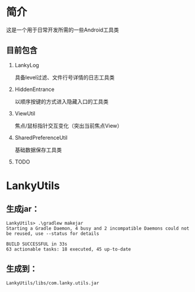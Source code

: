 # 简介

这是一个用于日常开发所需的一些Android工具类

## 目前包含

1. LankyLog
   
   具备level过滤、文件行号详情的日志工具类

2. HiddenEntrance
   
   以顺序按键的方式进入隐藏入口的工具类

3. ViewUtil
   
   焦点/鼠标指针交互变化（突出当前焦点View）

4. SharedPreferenceUtil
   
   基础数据保存工具类

5. TODO

# LankyUtils

## 生成jar：

```
LankyUtils> .\gradlew makejar
Starting a Gradle Daemon, 4 busy and 2 incompatible Daemons could not be reused, use --status for details

BUILD SUCCESSFUL in 33s
63 actionable tasks: 18 executed, 45 up-to-date

```

## 生成到：

`LankyUtils/libs/com.lanky.utils.jar`
